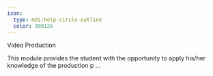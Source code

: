 ```yaml
---
icon:
  type: mdi:help-circle-outline
  color: 398126
---
```


Video Production

This module provides the student with the opportunity to apply his/her knowledge of the production p ... 
